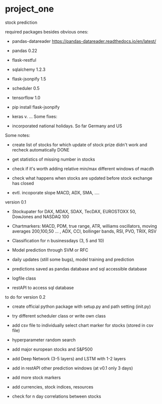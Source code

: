 # project_one
stock prediction

required packages besides obvious ones:

- pandas-datareader https://pandas-datareader.readthedocs.io/en/latest/

- pandas 0.22

- flask-restful 

- sqlalchemy 1.2.3


- flask-jsonpify 1.5

- scheduler 0.5

- tensorflow 1.0


- pip install flask-jsonpify 



- keras v. ...
Some fixes:

- incorporated national holidays. So far Germany and US



Some notes:

- create list of stocks for which update of stock prize didn't work and recheck automatically DONE

- get statistics of missing number in stocks

- check if it's worth adding relative min/max different windows of macdh 

- check what happens when stocks are updated before stock exchange has closed

- evtl. incoporate slope MACD, ADX, SMA, ....


version 0.1

- Stockupater for DAX, MDAX, SDAX, TecDAX, EUROSTOXX 50, DowJones and NASDAQ 100

- Chartmarkers: MACD, PDM, true range, ATR, williams oscillators, moving averages 200,100,50 ... , ADX, CCI, bollinger bands, RSI, PVO, TRIX, RSV

- Classification for n businessdays (3, 5 and 10)

- Model prediction through SVM or RFC

- daily updates (still some bugs), model training and prediction 

- predictions saved as pandas database and sql accessible database

- logfile class 

- restAPI to access sql database


to do for version 0.2

- create official python package with setup.py and path setting (init.py)

- try different scheduler class or write own class

- add csv file to individually select chart marker for stocks (stored in csv file)

- hyperparameter random search

- add major european stocks and S&P500

- add Deep Network (3-5 layers) and LSTM with 1-2 layers 

- add in restAPI other prediction windows (at v0.1 only 3 days)

- add more stock markers 

- add currencies, stock indices, resources

- check for n day correlations between stocks

